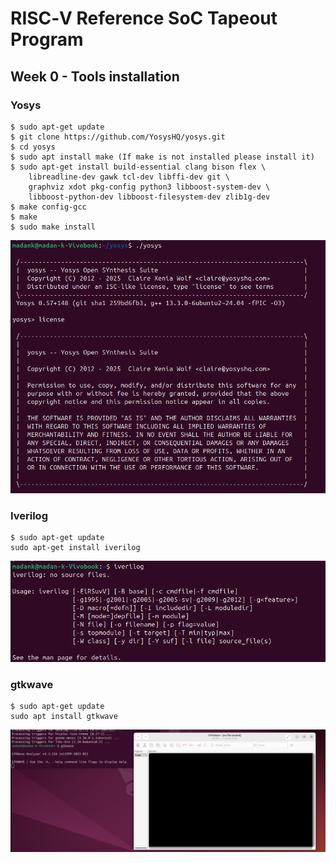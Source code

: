 # RISC‑V Reference SoC Tapeout Program

## Week 0 - Tools installation

### Yosys
```
$ sudo apt-get update 
$ git clone https://github.com/YosysHQ/yosys.git 
$ cd yosys 
$ sudo apt install make (If make is not installed please install it)  
$ sudo apt-get install build-essential clang bison flex \
    libreadline-dev gawk tcl-dev libffi-dev git \
    graphviz xdot pkg-config python3 libboost-system-dev \
    libboost-python-dev libboost-filesystem-dev zlib1g-dev 
$ make config-gcc 
$ make  
$ sudo make install 
```
![Alt text](images/yosys_installation.png)

### Iverilog
```
$ sudo apt-get update
sudo apt-get install iverilog 
```
![Alt text](images/iverilog_installation.png)

### gtkwave
```
$ sudo apt-get update
sudo apt install gtkwave
```
![Alt text](images/gtkwave_installation.png)
